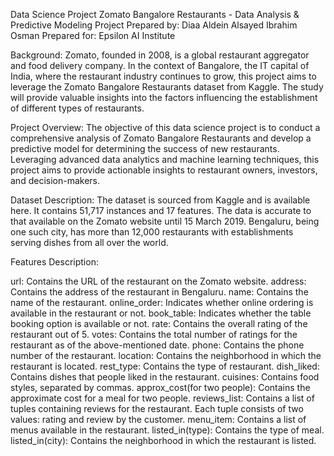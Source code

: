 Data Science Project
Zomato Bangalore Restaurants - Data Analysis & Predictive Modeling
Project Prepared by: Diaa Aldein Alsayed Ibrahim Osman
Prepared for: Epsilon AI Institute

Background:
Zomato, founded in 2008, is a global restaurant aggregator and food delivery company. In the context of Bangalore, the IT capital of India, where the restaurant industry continues to grow, this project aims to leverage the Zomato Bangalore Restaurants dataset from Kaggle. The study will provide valuable insights into the factors influencing the establishment of different types of restaurants.

Project Overview:
The objective of this data science project is to conduct a comprehensive analysis of Zomato Bangalore Restaurants and develop a predictive model for determining the success of new restaurants. Leveraging advanced data analytics and machine learning techniques, this project aims to provide actionable insights to restaurant owners, investors, and decision-makers.

Dataset Description:
The dataset is sourced from Kaggle and is available here. It contains 51,717 instances and 17 features. The data is accurate to that available on the Zomato website until 15 March 2019. Bengaluru, being one such city, has more than 12,000 restaurants with establishments serving dishes from all over the world.

Features Description:

url: Contains the URL of the restaurant on the Zomato website.
address: Contains the address of the restaurant in Bengaluru.
name: Contains the name of the restaurant.
online_order: Indicates whether online ordering is available in the restaurant or not.
book_table: Indicates whether the table booking option is available or not.
rate: Contains the overall rating of the restaurant out of 5.
votes: Contains the total number of ratings for the restaurant as of the above-mentioned date.
phone: Contains the phone number of the restaurant.
location: Contains the neighborhood in which the restaurant is located.
rest_type: Contains the type of restaurant.
dish_liked: Contains dishes that people liked in the restaurant.
cuisines: Contains food styles, separated by commas.
approx_cost(for two people): Contains the approximate cost for a meal for two people.
reviews_list: Contains a list of tuples containing reviews for the restaurant. Each tuple consists of two values: rating and review by the customer.
menu_item: Contains a list of menus available in the restaurant.
listed_in(type): Contains the type of meal.
listed_in(city): Contains the neighborhood in which the restaurant is listed.
